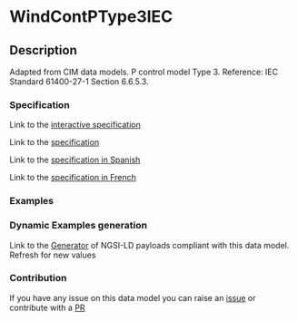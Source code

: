 # WindContPType3IEC

## Description 

Adapted from CIM data models. P control model Type 3.  Reference: IEC Standard 61400-27-1 Section 6.6.5.3.
### Specification

Link to the [interactive specification](https://swagger.lab.fiware.org/?url=https://smart-data-models.github.io/dataModel.EnergyCIM/WindContPType3IEC/swagger.yaml)

Link to the [specification](https://smart-data-models.github.io/dataModel.EnergyCIM/WindContPType3IEC/doc/spec.md)

Link to the [specification in Spanish](https://smart-data-models.github.io/dataModel.EnergyCIM/WindContPType3IEC/doc/spec_ES.md)

Link to the [specification in French](https://smart-data-models.github.io/dataModel.EnergyCIM/WindContPType3IEC/doc/spec_FR.md)
### Examples
### Dynamic Examples generation

Link to the [Generator](https://smartdatamodels.org/extra/ngsi-ld_generator_v0.91.php?schemaUrl=https://raw.githubusercontent.com/smart-data-models/dataModel.EnergyCIM/master/WindContPType3IEC/schema.json&email=info@smartdatamodels.org) of NGSI-LD payloads compliant with this data model. Refresh for new values
### Contribution

 If you have any issue on this data model you can raise an [issue](https://github.com/smart-data-models/dataModel.EnergyCIM/issues)  or contribute with a [PR](https://github.com/smart-data-models/dataModel.EnergyCIM/pulls)